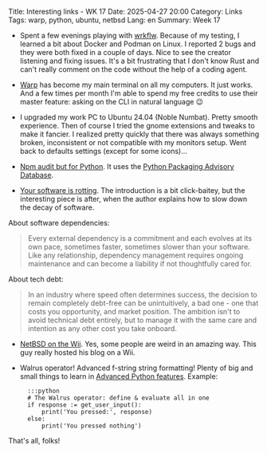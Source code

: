 Title: Interesting links - WK 17
Date: 2025-04-27 20:00
Category: Links
Tags: warp, python, ubuntu, netbsd
Lang: en
Summary: Week 17

* Spent a few evenings playing with [wrkflw](https://github.com/bahdotsh/wrkflw). Because of my testing, I learned a bit about Docker and Podman on Linux. I reported 2 bugs and they were both fixed in a couple of days. Nice to see the creator listening and fixing issues. It's a bit frustrating that I don't know Rust and can't really comment on the code without the help of a coding agent.

* [Warp](https://www.warp.dev/) has become my main terminal on all my computers. It just works. And a few times per month I'm able to spend my free credits to use their master feature: asking on the CLI in natural language 😉

* I upgraded my work PC to Ubuntu 24.04 (Noble Numbat). Pretty smooth experience. Then of course I tried the gnome extensions and tweaks to make it fancier. I realized pretty quickly that there was always something broken, inconsistent or not compatible with my monitors setup. Went back to defaults settings (except for some icons)...

* [Npm audit but for Python](https://pypi.org/project/pip-audit/). It uses the [Python Packaging Advisory Database](https://github.com/pypa/advisory-database).

* [Your software is rotting](https://terminal.ahumanfuture.co/posts/2025-04-19/your-software-is-rotting/). The introduction is a bit click-baitey, but the interesting piece is after, when the author explains how to slow down the decay of software.

About software dependencies:

> Every external dependency is a commitment and each evolves at its own pace, sometimes faster, sometimes slower than your software. Like any relationship, dependency management requires ongoing maintenance and can become a liability if not thoughtfully cared for.

About tech debt:

> In an industry where speed often determines success, the decision to remain completely debt-free can be unintuitively, a bad one - one that costs you opportunity, and market position. The ambition isn't to avoid technical debt entirely, but to manage it with the same care and intention as any other cost you take onboard.

* [NetBSD on the Wii](https://blog.infected.systems/posts/2025-04-21-this-blog-is-hosted-on-a-nintendo-wii/). Yes, some people are weird in an amazing way. This guy really hosted his blog on a Wii.

* Walrus operator! Advanced f-string string formatting! Plenty of big and small things to learn in [Advanced Python features](https://blog.edward-li.com/tech/advanced-python-features/). Example:

        :::python
        # The Walrus operator: define & evaluate all in one
        if response := get_user_input():
            print('You pressed:', response)
        else:
            print('You pressed nothing')

That's all, folks!
